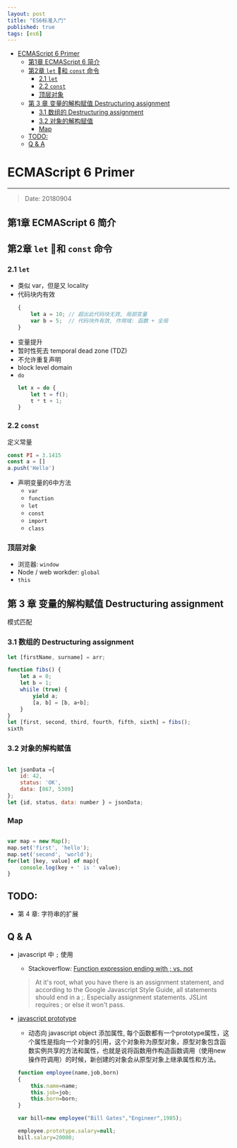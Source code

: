 ```yaml
---
layout: post
title: "ES6标准入门"
published: true
tags: [es6]
---
```



- [ECMAScript 6 Primer](#ecmascript-6-primer)
    - [第1章 ECMAScript 6 简介](#%E7%AC%AC1%E7%AB%A0-ecmascript-6-%E7%AE%80%E4%BB%8B)
    - [第2章 `let` 和 `const` 命令](#%E7%AC%AC2%E7%AB%A0-let-%08%E5%92%8C-const-%E5%91%BD%E4%BB%A4)
        - [2.1 `let`](#21-let)
        - [2.2 `const`](#22-const)
        - [顶层对象](#%E9%A1%B6%E5%B1%82%E5%AF%B9%E8%B1%A1)
    - [第 3 章 变量的解构赋值 Destructuring assignment](#%E7%AC%AC-3-%E7%AB%A0-%E5%8F%98%E9%87%8F%E7%9A%84%E8%A7%A3%E6%9E%84%E8%B5%8B%E5%80%BC-destructuring-assignment)
        - [3.1 数组的 Destructuring assignment](#31-%E6%95%B0%E7%BB%84%E7%9A%84-destructuring-assignment)
        - [3.2 对象的解构赋值](#32-%E5%AF%B9%E8%B1%A1%E7%9A%84%E8%A7%A3%E6%9E%84%E8%B5%8B%E5%80%BC)
        - [Map](#map)
    - [TODO:](#todo)
    - [Q & A](#q--a)

# ECMAScript 6 Primer


-----
> Date: 20180904

## 第1章 ECMAScript 6 简介


## 第2章 `let` 和 `const` 命令

### 2.1 `let` 
* 类似 var，但是又 locality
* 代码块内有效
    ```js
    {
        let a = 10; // 超出此代码块无效, 局部变量
        var b = 5;  // 代码块外有效, 作用域: 函数 + 全局
    }
    ```
* 变量提升
* 暂时性死去  temporal dead zone (TDZ)
* 不允许重复声明
* block level domain
* `do`
    ```js
    let x = do {
        let t = f();
        t * t + 1;
    }
    ```
### 2.2 `const`
定义常量
```js
const PI = 3.1415
const a = []
a.push('Hello')
```

* 声明变量的6中方法
    * `var`
    * `function`
    * `let`
    * `const`
    * `import` 
    * `class`

### 顶层对象
* 浏览器: `window`
* Node / web workder: `global`
* `this`


## 第 3 章 变量的解构赋值 Destructuring assignment
模式匹配
### 3.1 数组的 Destructuring assignment

```js
let [firstName, surname] = arr;
```

```js
function fibs() {
    let a = 0;
    let b = 1;
    whiile (true) {
        yield a; 
        [a, b] = [b, a+b];
    }
}
let [first, second, third, fourth, fifth, sixth] = fibs();
sixth
```


### 3.2 对象的解构赋值
```js

let jsonData ={
    id: 42,
    status: 'OK',
    data: [867, 5309]
};
let {id, status, data: number } = jsonData;

```

### Map
```js

var map = new Map();
map.set('first', 'hello');
map.set('second', 'world');
for(let [key, value] of map){
    console.log(key + ' is ' value);
}
```



## TODO: 
* 第 4 章: 字符串的扩展 


## Q & A
* javascript 中 `;`  使用
    * Stackoverflow: [Function expression ending with ; vs. not](https://stackoverflow.com/questions/4393265/function-expression-ending-with-vs-not)
    > 
    > At it's root, what you have there is an assignment statement, and according to the Google Javascript Style Guide, all statements should end in a ;. Especially assignment statements. JSLint requires ; or else it won't pass.
* [javascript prototype](https://en.wikipedia.org/wiki/Prototype_JavaScript_Framework)
    * 动态向 javascript object 添加属性, 每个函数都有一个prototype属性，这个属性是指向一个对象的引用，这个对象称为原型对象，原型对象包含函数实例共享的方法和属性，也就是说将函数用作构造函数调用（使用new操作符调用）的时候，新创建的对象会从原型对象上继承属性和方法。

    ```js
    function employee(name,job,born)
    {
        this.name=name;
        this.job=job;
        this.born=born;
    }

    var bill=new employee("Bill Gates","Engineer",1985);

    employee.prototype.salary=null;
    bill.salary=20000;

    ```